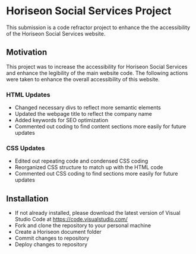 
# Horiseon Social Services Project

This submission is a code refractor project to enhance the the accessibility of the Horiseon Social Services website.  

## Motivation

This project was to increase the accessibility for Horiseon Social Services and enhance the legibility of the main website code.  The following actions were taken to enhance the overall accessibility of this website.


   ### HTML Updates

  - Changed necessary divs to reflect more semantic elements
  - Updated the webpage title to reflect the company name
  - Added keywords for SEO optimization
  - Commented out coding to find content sections more easily for future updates 
  
   ### CSS Updates
  
  - Edited out repeating code and condensed CSS coding
  - Reorganized CSS structure to match up with the HTML code
  - Commented out CSS coding to find sections more easily for future updates

## Installation 

- If not already installed, please download the latest version of Visual Studio Code at https://code.visualstudio.com/
- Fork and clone the repository to your personal machine
- Create a Horiseon document folder
- Commit changes to repository
- Deploy changes to repository
